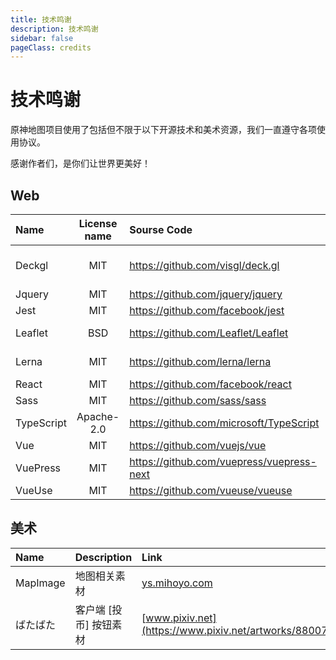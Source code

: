 ```yaml
---
title: 技术鸣谢
description: 技术鸣谢
sidebar: false
pageClass: credits
---
```


# 技术鸣谢

原神地图项目使用了包括但不限于以下开源技术和美术资源，我们一直遵守各项使用协议。

感谢作者们，是你们让世界更美好！

## Web

| Name       | License name | Sourse Code                                 | Copyright                  |
| :--------- | :----------: | :------------------------------------------ | :------------------------- |
| Deckgl     |     MIT      | <https://github.com/visgl/deck.gl>          | Urban Computing Foundation |
| Jquery     |     MIT      | <https://github.com/jquery/jquery>          | John Resig                 |
| Jest       |     MIT      | <https://github.com/facebook/jest>          | Facebook                   |
| Leaflet    |     BSD      | <https://github.com/Leaflet/Leaflet>        | Vladimir Agafonkin         |
| Lerna      |     MIT      | <https://github.com/lerna/lerna>            | Lerna Contributors         |
| React      |     MIT      | <https://github.com/facebook/react>         | Facebook                   |
| Sass       |     MIT      | <https://github.com/sass/sass>              | Sass team                  |
| TypeScript |  Apache-2.0  | <https://github.com/microsoft/TypeScript>   | Microsoft                  |
| Vue        |     MIT      | <https://github.com/vuejs/vue>              | Evan You                   |
| VuePress   |     MIT      | <https://github.com/vuepress/vuepress-next> | Evan You                   |
| VueUse     |     MIT      | <https://github.com/vueuse/vueuse>          | Anthony Fu                 |

## 美术

| Name     | Description            | Link                                                     | CopyRight |
| :------- | :--------------------- | :------------------------------------------------------- | :-------- |
| MapImage | 地图相关素材           | [ys.mihoyo.com](https://ys.mihoyo.com)                   | MiHoYo    |
| ばたばた | 客户端 [投币] 按钮素材 | [www.pixiv.net](https://www.pixiv.net/artworks/88007179) | Seseren   |

